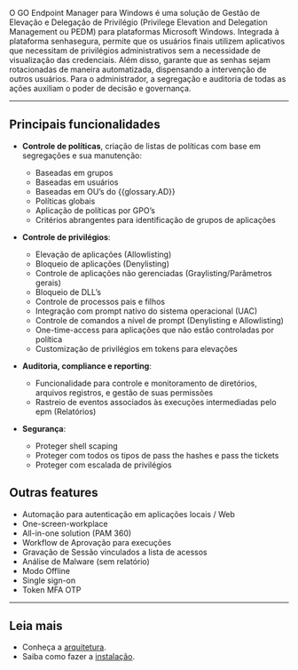 O GO Endpoint Manager para Windows é uma solução de Gestão de Elevação e Delegação de Privilégio (Privilege Elevation and Delegation Management ou PEDM) para plataformas Microsoft Windows. Integrada à plataforma senhasegura, permite que os usuários finais utilizem aplicativos que necessitam de privilégios administrativos sem a necessidade de visualização das credenciais. Além disso, garante que as senhas sejam rotacionadas de maneira automatizada, dispensando a intervenção de outros usuários. Para o administrador, a segregação e auditoria de todas as ações auxiliam o poder de decisão e governança.



---

## Principais funcionalidades

* **Controle de políticas**, criação de listas de políticas com base em segregações e sua manutenção: 


	+ Baseadas em grupos
	+ Baseadas em usuários
	+ Baseadas em OU’s do {{glossary.AD}}
	+ Políticas globais
	+ Aplicação de políticas por GPO’s
	+ Critérios abrangentes para identificação de grupos de aplicações
* **Controle de privilégios**: 


	+ Elevação de aplicações (Allowlisting)
	+ Bloqueio de aplicações (Denylisting)
	+ Controle de aplicações não gerenciadas (Graylisting/Parâmetros gerais)
	+ Bloqueio de DLL’s
	+ Controle de processos pais e filhos
	+ Integração com prompt nativo do sistema operacional (UAC)
	+ Controle de comandos a nível de prompt (Denylisting e Allowlisting)
	+ One\-time\-access para aplicações que não estão controladas por política
	+ Customização de privilégios em tokens para elevações
* **Auditoria, compliance e reporting**: 


	+ Funcionalidade para controle e monitoramento de diretórios, arquivos registros, e gestão de suas permissões
	+ Rastreio de eventos associados às execuções intermediadas pelo epm (Relatórios)
* **Segurança**: 


	+ Proteger shell scaping
	+ Proteger com todos os tipos de pass the hashes e pass the tickets
	+ Proteger com escalada de privilégios

## **Outras features**

* Automação para autenticação em aplicações locais / Web
* One\-screen\-workplace
* All\-in\-one solution (PAM 360\)
* Workflow de Aprovação para execuções
* Gravação de Sessão vinculados a lista de acessos
* Análise de Malware (sem relatório)
* Modo Offline
* Single sign\-on
* Token MFA OTP



---

## Leia mais

* Conheça a [arquitetura](/v3-33/docs/pt/go-endpoint-manager-windows-architecture).
* Saiba como fazer a [instalação](https://docs.senhasegura.io/v3-33/docs/pt/how-to-install-go-windows-agent-1).

